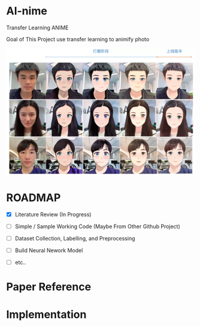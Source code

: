 # AI-nime

Transfer Learning ANIME 

Goal of This Project use transfer learning to animify photo

![Image 1](img/1.png)

# ROADMAP

- [x] Literature Review (In Progress)

- [ ] Simple / Sample Working Code (Maybe From Other Github Project)

- [ ] Dataset Collection, Labelling, and Preprocessing 

- [ ] Build Neural Nework Model 

- [ ] etc..

# Paper Reference

# Implementation
